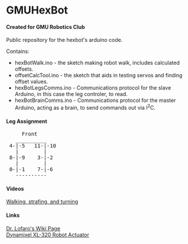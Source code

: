 # GMUHexBot
#### Created for GMU Robotics Club

Public repository for the hexbot's arduino code.

Contains:
* hexBotWalk.ino - the sketch making robot walk, includes calculated offsets.
* offsetCalcTool.ino - the sketch that aids in testing servos and finding offset values.
* hexBotLegsComms.ino - Communications protocol for the slave Arduino, in this case the leg controler, to read.
* hexBotBrainComms.ino - Communications protocol for the master Arduino, acting as a brain, to send commands out via I<sup>2</sup>C.

#### Leg Assignment
<pre>
     Front
   __________
 4-|-5   11-|-10
   |        |
 8-|-9    3-|-2
   |        |
 0-|-1    7-|-6
   ----------
</pre>

#### Videos

[Walking, strafing, and turning](https://www.youtube.com/playlist?list=PLwq6DT8sjevVq0LsvVSGXAnbzRftWv6IH)

#### Links

[Dr. Lofaro's Wiki Page](http://wiki.lofarolabs.com/index.php/Main_Page)<br>
[Dynamixel XL-320 Robot Actuator](http://support.robotis.com/en/product/dynamixel/xl-series/xl-320.htm)
